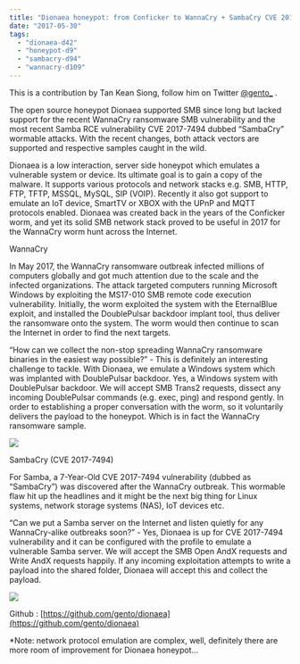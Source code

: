 ```yaml
---
title: "Dionaea honeypot: from Conficker to WannaCry + SambaCry CVE 2017-7494"
date: "2017-05-30"
tags: 
  - "dionaea-d42"
  - "honeypot-d9"
  - "sambacry-d94"
  - "wannacry-d109"
---
```


This is a contribution by Tan Kean Siong, follow him on Twitter [@gento\_](https://twitter.com/gento_) .

The open source honeypot Dionaea supported SMB since long but lacked support for the recent WannaCry ransomware SMB vulnerability and the most recent Samba RCE vulnerability CVE 2017-7494 dubbed “SambaCry” wormable attacks. With the recent changes, both attack vectors are supported and respective samples caught in the wild.

Dionaea is a low interaction, server side honeypot which emulates a vulnerable system or device. Its ultimate goal is to gain a copy of the malware. It supports various protocols and network stacks e.g. SMB, HTTP, FTP, TFTP, MSSQL, MySQL, SIP (VOIP). Recently it also got support to emulate an IoT device, SmartTV or XBOX with the UPnP and MQTT protocols enabled. Dionaea was created back in the years of the Conficker worm, and yet its solid SMB network stack proved to be useful in 2017 for the WannaCry worm hunt across the Internet.

WannaCry

In May 2017, the WannaCry ransomware outbreak infected millions of computers globally and got much attention due to the scale and the infected organizations. The attack targeted computers running Microsoft Windows by exploiting the MS17-010 SMB remote code execution vulnerability. Initially, the worm exploited the system with the EternalBlue exploit, and installed the DoublePulsar backdoor implant tool, thus deliver the ransomware onto the system. The worm would then continue to scan the Internet in order to find the next targets.

“How can we collect the non-stop spreading WannaCry ransomware binaries in the easiest way possible?” - This is definitely an interesting challenge to tackle. With Dionaea, we emulate a Windows system which was implanted with DoublePulsar backdoor. Yes, a Windows system with DoublePulsar backdoor. We will accept SMB Trans2 requests, dissect any incoming DoublePulsar commands (e.g. exec, ping) and respond gently. In order to establishing a proper conversation with the worm, so it voluntarily delivers the payload to the honeypot. Which is in fact the WannaCry ransomware sample.

![](https://lh3.googleusercontent.com/dO5SWlkVXboLOp_ejWKmLcVRRJq-VTwBkd0ys0o-nRVVgh19ip4jL20SVyMznE_OOU8IzVeFMckHB3cRa_a4YcNrziB2VOSOv5z123gGyeo8er7fqjUYGuViAbmdWgKUpmhfhSal)

SambaCry (CVE 2017-7494)

For Samba, a 7-Year-Old CVE 2017-7494 vulnerability (dubbed as “SambaCry”) was discovered after the WannaCry outbreak. This wormable flaw hit up the headlines and it might be the next big thing for Linux systems, network storage systems (NAS), IoT devices etc.

“Can we put a Samba server on the Internet and listen quietly for any WannaCry-alike outbreaks soon?” - Yes, Dionaea is up for CVE 2017-7494 vulnerability and it can be configured with the profile to emulate a vulnerable Samba server. We will accept the SMB Open AndX requests and Write AndX requests happily. If any incoming exploitation attempts to write a payload into the shared folder, Dionaea will accept this and collect the payload.

![](https://lh5.googleusercontent.com/bC8tvC8jnjPbTTLiVhGX2Z6M8cYiCwlqK_TbmYgK22GWgaAUlUBo0qQCjmDeIhHC_CzBrXgNEFUnq8U_ijRn9GzVnAmfEzhveCdwAh23fyq4QEwkmws-845caql2vxtAOlODV9aa)

Github : [https://github.com/gento/dionaea](https://github.com/gento/dionaea)

\*Note: network protocol emulation are complex, well, definitely there are more room of improvement for Dionaea honeypot…
